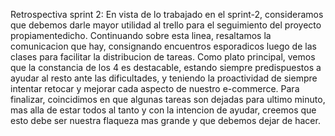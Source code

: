 Retrospectiva sprint 2:
En vista de lo trabajado en el sprint-2, consideramos que debemos darle mayor utilidad al trello para el seguimiento del proyecto propiamentedicho. 
Continuando sobre esta linea, resaltamos la comunicacion que hay, consignando encuentros esporadicos luego de las clases para facilitar la distribucion de tareas.
Como plato principal, vemos que la constancia de los 4 es destacable, estando siempre predispuestos a ayudar al resto ante las dificultades, y teniendo la proactividad de siempre intentar retocar y mejorar cada aspecto de nuestro e-commerce.
Para finalizar, coincidimos en que algunas tareas son dejadas para ultimo minuto, mas alla de estar todos al tanto y con la intencion de ayudar, creemos que esto debe ser nuestra flaqueza mas grande y que debemos dejar de hacer. 